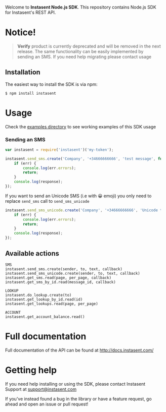 Welcome to __Instasent Node.js SDK__. This repository contains Node.js SDK for Instasent's REST API.

# Notice!

> **Verify** product is currently deprecated and will be removed in the next release. The same functionality can be easily implemented by sending an SMS. If you need help migrating please contact usage

## Installation

The easiest way to install the SDK is via npm:

```
$ npm install instasent
```

# Usage

Check the [examples directory](https://github.com/instasent/instasent-nodejs-lib/tree/master/examples) to see working examples of this SDK usage

### Sending an SMS

```js
var instasent = require('instasent')('my-token');

instasent.send_sms.create('Company', '+34666666666', 'test message', function (err, response) {
    if (err) {
        console.log(err.errors);
        return;
    }
    console.log(response);
});
```

If you want to send an Unicode SMS (i.e with 😀 emoji) you only need to replace `send_sms` call to `send_sms_unicode`

```js
instasent.send_sms_unicode.create('Company', '+34666666666', 'Unicode test: ña éáíóú 😀', function (err, response) {
    if (err) {
        console.log(err.errors);
        return;
    }
    console.log(response);
});
```

## Available actions

```
SMS
instasent.send_sms.create(sender, to, text, callback)
instasent.send_sms_unicode.create(sender, to, text, callback)
instasent.get_sms.read(page, per_page, callback)
instasent.get_sms_by_id.read(message_id, callback)

LOOKUP
instasent.do_lookup.create(to)
instasent.get_lookup_by_id.read(id)
instasent.get_lookups.read(page, per_page)

ACCOUNT
instasent.get_account_balance.read()
```

# Full documentation

Full documentation of the API can be found at http://docs.instasent.com/

# Getting help

If you need help installing or using the SDK, please contact Instasent Support at support@instasent.com

If you've instead found a bug in the library or have a feature request, go ahead and open an issue or pull request!
